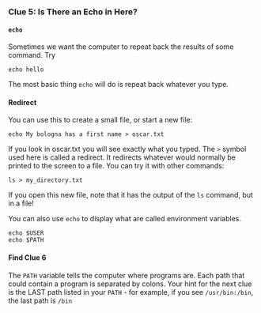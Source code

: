 ### Clue 5: Is There an Echo in Here? ###

#### `echo` ####

Sometimes we want the computer to repeat back the results of some command. Try

    echo hello
    
The most basic thing `echo` will do is repeat back whatever you type.

#### Redirect ####
You can use this to create a small file, or start a new file:

    echo My bologna has a first name > oscar.txt
    
If you look in oscar.txt you will see exactly what you typed. The `>` symbol
used here is called a redirect. It redirects whatever would normally be printed
to the screen to a file. You can try it with other commands:

    ls > my_directory.txt
    
If you open this new file, note that it has the output of the `ls` command, but in a file!

You can also use `echo` to display what are called environment variables.

    echo $USER
    echo $PATH

#### Find Clue 6 ####

The `PATH` variable tells the computer where programs are. Each path that could 
contain a program is separated by colons. Your hint for the next clue is the 
LAST path listed in your `PATH` - for example, if you see `/usr/bin:/bin`, the last path is `/bin`
